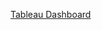 [Tableau Dashboard](https://public.tableau.com/app/profile/emmanuel.kim/viz/lolclusteringdashboard/Dashboard1)
